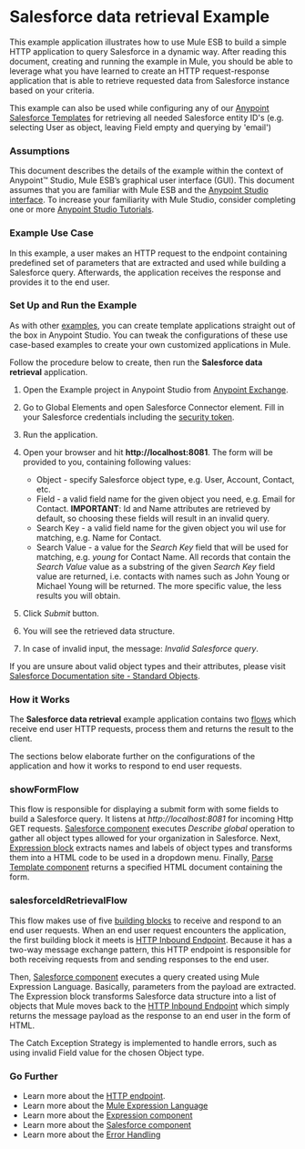 # Salesforce data retrieval Example

This example application illustrates how to use Mule ESB to build a simple HTTP application to query Salesforce in a dynamic way. After reading this document, creating and running the example in Mule, you should be able to leverage what you have learned to create an HTTP request-response application that is able to retrieve requested data from Salesforce instance based on your criteria.

This example can also be used while configuring any of our [Anypoint Salesforce Templates](https://www.mulesoft.com/library#!/?filters=Salesforce) for retrieving all needed Salesforce entity ID's (e.g. selecting User as object, leaving Field empty and querying by 'email')

### Assumptions

This document describes the details of the example within the context of Anypoint™ Studio, Mule ESB’s graphical user interface (GUI). This document assumes that you are familiar with Mule ESB and the [Anypoint Studio interface](http://www.mulesoft.org/documentation/display/current/Anypoint+Studio+Essentials). To increase your familiarity with Mule Studio, consider completing one or more [Anypoint Studio Tutorials](http://www.mulesoft.org/documentation/display/current/Basic+Studio+Tutorial).

### Example Use Case

In this example, a user makes an HTTP request to the endpoint containing predefined set of parameters that are extracted and used while building a Salesforce query. Afterwards, the application receives the response and provides it to the end user.

### Set Up and Run the Example

As with other [examples](https://www.mulesoft.com/exchange#!/?types=example), you can create template applications straight out of the box in Anypoint Studio. You can tweak the configurations of these use case-based examples to create your own customized applications in Mule.

Follow the procedure below to create, then run the **Salesforce data retrieval** application.

1. Open the Example project in Anypoint Studio from [Anypoint Exchange](http://www.mulesoft.org/documentation/display/current/Anypoint+Exchange).
1. Go to Global Elements and open Salesforce Connector element. Fill in your Salesforce credentials including the [security token](https://help.salesforce.com/apex/HTViewHelpDoc?id=user_security_token.htm).
1. Run the application.
1. Open your browser and hit **http://localhost:8081**. The form will be provided to you, containing following values:

	+	Object - specify Salesforce object type, e.g. User, Account, Contact, etc. 
	+	Field - a valid field name for the given object you need, e.g. Email for Contact. **IMPORTANT**: Id and Name attributes are retrieved by default, so choosing these fields will result in an invalid query.
	+	Search Key -  a valid field name for the given object you wil use for matching, e.g. Name for Contact.
	+	Search Value - a value for the *Search Key* field that will be used for matching, e.g. *young* for Contact Name. All records that contain the *Search Value* value as a substring of the given *Search Key* field value are returned, i.e. contacts with names such as John Young or Michael Young will be returned. The more specific value, the less results you will obtain. 
2. Click *Submit* button.
3. You will see the retrieved data structure.
3. In case of invalid input, the message: *Invalid Salesforce query*.

If you are unsure about valid object types and their attributes, please visit [Salesforce Documentation site - Standard Objects](https://www.salesforce.com/developer/docs/api/Content/sforce_api_objects_list.htm).

### How it Works

The **Salesforce data retrieval** example application contains two [flows](http://www.mulesoft.org/documentation/display/current/Mule+Application+Architecture) which receive end user HTTP requests, process them and returns the result to the client.

The sections below elaborate further on the configurations of the application and how it works to respond to end user requests.

### showFormFlow

This flow is responsible for displaying a submit form with some fields to build a Salesforce query. It listens at *http://localhost:8081* for incoming Http GET requests. 
[Salesforce component](http://www.mulesoft.org/documentation/display/current/Salesforce+Connector) executes *Describe global* operation to gather all object types allowed for your organization in Salesforce. 
Next, [Expression block](http://www.mulesoft.org/documentation/display/current/Expression+Component+Reference) extracts names and labels of object types and transforms them into a HTML code to be used in a dropdown menu. 
Finally, [Parse Template component](http://www.mulesoft.org/documentation/display/current/Parse+Template+Reference) returns a specified HTML document containing the form. 

### salesforceIdRetrievalFlow

This flow makes use of five [building blocks](http://www.mulesoft.org/documentation/display/current/Elements+in+a+Mule+Flow) to receive and respond to an end user requests. When an end user request encounters the application, the first building block it meets is [HTTP Inbound Endpoint](http://www.mulesoft.org/documentation/display/current/HTTP+Connector). Because it has a two-way message exchange pattern, this HTTP endpoint is responsible for both receiving requests from and sending responses to the end user.

Then, [Salesforce component](http://www.mulesoft.org/documentation/display/current/Salesforce+Connector) executes a query created using Mule Expression Language. Basically, parameters from the payload are extracted. The Expression block transforms Salesforce data structure into a list of objects that Mule moves back to the [HTTP Inbound Endpoint](http://www.mulesoft.org/documentation/display/current/HTTP+Connector) which simply returns the message payload as the response to an end user in the form of HTML.

The Catch Exception Strategy is implemented to handle errors, such as using invalid Field value for the chosen Object type. 

### Go Further

- Learn more about the [HTTP endpoint](http://www.mulesoft.org/documentation/display/current/HTTP+Connector).
- Learn more about the [Mule Expression Language](http://www.mulesoft.org/documentation/display/current/Mule+Expression+Language+MEL) 
- Learn more about the [Expression component](http://www.mulesoft.org/documentation/display/current/Expression+Component+Reference) 
- Learn more about the [Salesforce component](http://www.mulesoft.org/documentation/display/current/Salesforce+Connector)
- Learn more about the [Error Handling](http://www.mulesoft.org/documentation/display/current/Error+Handling)
